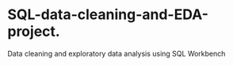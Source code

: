 # SQL-data-cleaning-and-EDA-project.
Data cleaning and exploratory data analysis using SQL Workbench
